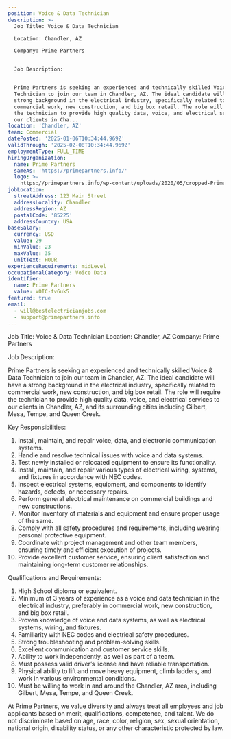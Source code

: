 ```yaml
---
position: Voice & Data Technician
description: >-
  Job Title: Voice & Data Technician

  Location: Chandler, AZ

  Company: Prime Partners


  Job Description:


  Prime Partners is seeking an experienced and technically skilled Voice & Data
  Technician to join our team in Chandler, AZ. The ideal candidate will have a
  strong background in the electrical industry, specifically related to
  commercial work, new construction, and big box retail. The role will require
  the technician to provide high quality data, voice, and electrical services to
  our clients in Cha...
location: 'Chandler, AZ'
team: Commercial
datePosted: '2025-01-06T10:34:44.969Z'
validThrough: '2025-02-08T10:34:44.969Z'
employmentType: FULL_TIME
hiringOrganization:
  name: Prime Partners
  sameAs: 'https://primepartners.info/'
  logo: >-
    https://primepartners.info/wp-content/uploads/2020/05/cropped-Prime-Partners-Logo-NO-BG-1-1.png
jobLocation:
  streetAddress: 123 Main Street
  addressLocality: Chandler
  addressRegion: AZ
  postalCode: '85225'
  addressCountry: USA
baseSalary:
  currency: USD
  value: 29
  minValue: 23
  maxValue: 35
  unitText: HOUR
experienceRequirements: midLevel
occupationalCategory: Voice Data
identifier:
  name: Prime Partners
  value: VOIC-fv6uk5
featured: true
email:
  - will@bestelectricianjobs.com
  - support@primepartners.info
---
```




Job Title: Voice & Data Technician
Location: Chandler, AZ
Company: Prime Partners

Job Description:

Prime Partners is seeking an experienced and technically skilled Voice & Data Technician to join our team in Chandler, AZ. The ideal candidate will have a strong background in the electrical industry, specifically related to commercial work, new construction, and big box retail. The role will require the technician to provide high quality data, voice, and electrical services to our clients in Chandler, AZ, and its surrounding cities including Gilbert, Mesa, Tempe, and Queen Creek.

Key Responsibilities:

1. Install, maintain, and repair voice, data, and electronic communication systems.
2. Handle and resolve technical issues with voice and data systems.
3. Test newly installed or relocated equipment to ensure its functionality.
4. Install, maintain, and repair various types of electrical wiring, systems, and fixtures in accordance with NEC codes.
5. Inspect electrical systems, equipment, and components to identify hazards, defects, or necessary repairs.
6. Perform general electrical maintenance on commercial buildings and new constructions.
7. Monitor inventory of materials and equipment and ensure proper usage of the same.
8. Comply with all safety procedures and requirements, including wearing personal protective equipment.
9. Coordinate with project management and other team members, ensuring timely and efficient execution of projects.
10. Provide excellent customer service, ensuring client satisfaction and maintaining long-term customer relationships.

Qualifications and Requirements:

1. High School diploma or equivalent.
2. Minimum of 3 years of experience as a voice and data technician in the electrical industry, preferably in commercial work, new construction, and big box retail.
3. Proven knowledge of voice and data systems, as well as electrical systems, wiring, and fixtures.
4. Familiarity with NEC codes and electrical safety procedures.
5. Strong troubleshooting and problem-solving skills.
6. Excellent communication and customer service skills.
7. Ability to work independently, as well as part of a team.
8. Must possess valid driver’s license and have reliable transportation.
9. Physical ability to lift and move heavy equipment, climb ladders, and work in various environmental conditions.
10. Must be willing to work in and around the Chandler, AZ area, including Gilbert, Mesa, Tempe, and Queen Creek.

At Prime Partners, we value diversity and always treat all employees and job applicants based on merit, qualifications, competence, and talent. We do not discriminate based on age, race, color, religion, sex, sexual orientation, national origin, disability status, or any other characteristic protected by law.
